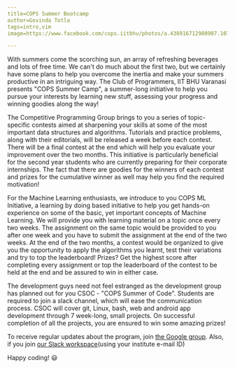 ```yaml
---
title=COPS Summer Bootcamp
author=Govinda Totla
tags=intro,vim
image=https://www.facebook.com/cops.iitbhu/photos/a.438916712980907.1073741827.438913529647892/464538130418765/

---
```


With summers come the scorching sun, an array of refreshing beverages and lots of free time. We can't do much about the first two, but we certainly have some plans to help you overcome the inertia and make your summers productive in an intriguing way. The Club of Programmers, IIT BHU Varanasi presents "COPS Summer Camp", a summer-long initiative to help you pursue your interests by learning new stuff, assessing your progress and winning goodies along the way!

The Competitive Programming Group brings to you a series of topic-specific contests aimed at sharpening your skills at some of the most important data structures and algorithms. Tutorials and practice problems, along with their editorials, will be released a week before each contest. There will be a final contest at the end which will help you evaluate your improvement over the two months. This initiative is particularly beneficial for the second year students who are currently preparing for their corporate internships. The fact that there are goodies for the winners of each contest and prizes for the cumulative winner as well may help you find the required motivation!

For the Machine Learning enthusiasts, we introduce to you COPS ML Initiative, a learning by doing based initiative to help you get hands-on experience on some of the basic, yet important concepts of Machine Learning. We will provide you with learning material on a topic once every two weeks. The assignment on the same topic would be provided to you after one week and you have to submit the assignment at the end of the two weeks. At the end of the two months, a contest would be organized to give you the opportunity to apply the algorithms you learnt, test their variations and try to top the leaderboard! Prizes? Get the highest score after completing every assignment or top the leaderboard of the contest to be held at the end and be assured to win in either case.

The development guys need not feel estranged as the development group has planned out for you CSOC - "COPS Summer of Code". Students are required to join a slack channel, which will ease the communication process. CSOC will cover git, Linux, bash, web and android app development through 7 week-long, small projects. On successful completion of all the projects, you are ensured to win some amazing prizes!

To receive regular updates about the program, join [the Google group](https://groups.google.com/forum/#!forum/cops-summer-bootcamp). Also, if you join [our Slack workspace](http://cops-iitbhu.slack.com)(using your institute e-mail ID)

Happy coding! :smiley:
